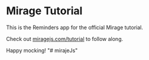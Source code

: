 # Mirage Tutorial

This is the Reminders app for the official Mirage tutorial.

Check out [miragejs.com/tutorial](https://miragejs.com/tutorial) to follow along. 

Happy mocking!
"# mirajeJs" 
